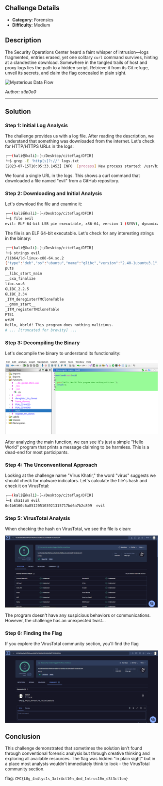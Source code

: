 ## Challenge Details
- **Category**: Forensics
- **Difficulty**: Medium

## Description

The Security Operations Center heard a faint whisper of intrusion—logs fragmented, entries erased, yet one solitary `curl` command survives, hinting at a clandestine download. Somewhere in the tangled trails of host and proxy logs lies the path to a hidden script. Retrieve it from its Git refuge, unveil its secrets, and claim the flag concealed in plain sight.

![Mysterious Data Flow](https://media.giphy.com/media/l4JyNNqiVzBMbDOVO/giphy.gif)

*Author: xtle0o0*

---

## Solution

### Step 1: Initial Log Analysis

The challenge provides us with a log file. After reading the description, we understand that something was downloaded from the internet. Let's check for HTTP/HTTPS URLs in the logs:

```bash
┌──(kali㉿kali)-[~/Desktop/citeflag/DFIR]
└─$ grep -E 'http[s]?://' logs.txt  
[2023-07-15T10:05:33.145Z] INFO  [process] New process started: /usr/bin/curl -O https://github.com/yohannesfitsumgidey/forensics-master/raw/refs/heads/main/evil
```

We found a single URL in the logs. This shows a curl command that downloaded a file named "evil" from a GitHub repository.

### Step 2: Downloading and Initial Analysis

Let's download the file and examine it:

```bash
┌──(kali㉿kali)-[~/Desktop/citeflag/DFIR]
└─$ file evil 
evil: ELF 64-bit LSB pie executable, x86-64, version 1 (SYSV), dynamically linked, interpreter /lib64/ld-linux-x86-64.so.2, BuildID[sha1]=9e0f590374ea5b8c495fb3a052a2e0dc4c1b42a6, for GNU/Linux 3.2.0, not stripped
```

The file is an ELF 64-bit executable. Let's check for any interesting strings in the binary:

```bash
┌──(kali㉿kali)-[~/Desktop/citeflag/DFIR]
└─$ strings evil                                  
/lib64/ld-linux-x86-64.so.2
{"type":"deb","os":"ubuntu","name":"glibc","version":"2.40-1ubuntu3.1","architecture":"amd64"}
puts
__libc_start_main
__cxa_finalize
libc.so.6
GLIBC_2.2.5
GLIBC_2.34
_ITM_deregisterTMCloneTable
__gmon_start__
_ITM_registerTMCloneTable
PTE1
u+UH
Hello, World! This program does nothing malicious.
# ... [truncated for brevity] ...
```

### Step 3: Decompiling the Binary

Let's decompile the binary to understand its functionality:

![Decompiled Binary](../../assets/{3F38EA4A-A4A3-4F89-B5A6-CC35A4DEE883}.png)

After analyzing the main function, we can see it's just a simple "Hello World" program that prints a message claiming to be harmless. This is a dead-end for most participants.

### Step 4: The Unconventional Approach

Looking at the challenge name "Virus Khatir," the word "virus" suggests we should check for malware indicators. Let's calculate the file's hash and check it on VirusTotal:

```bash
┌──(kali㉿kali)-[~/Desktop/citeflag/DFIR]
└─$ sha1sum evil 
0e1b6160c6a851205103921315717bd6a7b2c899  evil
```

### Step 5: VirusTotal Analysis

When checking the hash on VirusTotal, we see the file is clean:

![VirusTotal Scan](../../assets/{F5B08126-417F-4FE1-AA4B-A7920CBA9BB8}.png)

The program doesn't have any suspicious behaviors or communications. However, the challenge has an unexpected twist...

### Step 6: Finding the Flag

If you explore the VirusTotal community section, you'll find the flag 

![Flag in VirusTotal Community](../../assets/{3A7D8C41-98A7-4243-A0E7-888D998E1CB9}.png)

## Conclusion

This challenge demonstrated that sometimes the solution isn't found through conventional forensic analysis but through creative thinking and exploring all available resources. The flag was hidden "in plain sight" but in a place most analysts wouldn't immediately think to look - the VirusTotal community section.

flag: `CMC{L0g_4n4lys1s_3xtr4ct10n_4nd_1ntrus10n_d3t3ct1on}`
